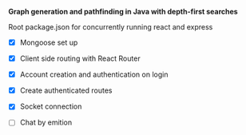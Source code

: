 **Graph generation and pathfinding in Java with depth-first searches**

Root package.json for concurrently running react and express

- [x] Mongoose set up  <br>
- [x] Client side routing with React Router  <br>
- [x] Account creation and authentication on login  <br>
- [x] Create authenticated routes  <br>
- [x] Socket connection<br>
- [ ] Chat by emition

